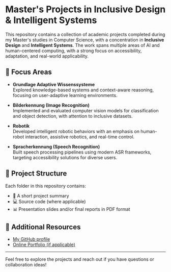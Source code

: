 # Master's Projects in Inclusive Design & Intelligent Systems

This repository contains a collection of academic projects completed during my Master's studies in Computer Science, with a concentration in **Inclusive Design** and **Intelligent Systems**. The work spans multiple areas of AI and human-centered computing, with a strong focus on accessibility, adaptation, and real-world applicability.

## 🧩 Focus Areas

- **Grundlage Adaptive Wissenssysteme**  
  Explored knowledge-based systems and context-aware reasoning, focusing on user-adaptive learning environments.

- **Bilderkennung (Image Recognition)**  
  Implemented and evaluated computer vision models for classification and object detection, with attention to inclusive datasets.

- **Robotik**  
  Developed intelligent robotic behaviors with an emphasis on human-robot interaction, assistive robotics, and real-time control.

- **Spracherkennung (Speech Recognition)**  
  Built speech processing pipelines using modern ASR frameworks, targeting accessibility solutions for diverse users.

## 📂 Project Structure

Each folder in this repository contains:
- 📄 A short project summary
- 💻 Source code (where applicable)
- 📊 Presentation slides and/or final reports in PDF format

## 🔗 Additional Resources

- [My GitHub profile](https://github.com/YOUR_USERNAME)
- [Online Portfolio (if applicable)](https://your-portfolio.com)

---

Feel free to explore the projects and reach out if you have questions or collaboration ideas!
